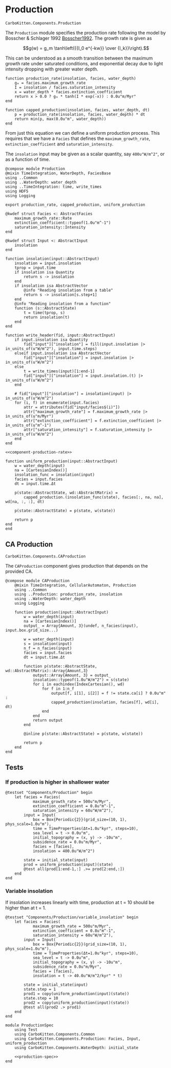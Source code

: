 # Production

```component-dag
CarboKitten.Components.Production
```

The `Production` module specifies the production rate following the model by Bosscher & Schlager 1992 [Bosscher1992](@cite).
The growth rate is given as

$$g(w) = g_m \tanh\left({{I_0 e^{-kw}} \over {I_k}}\right).$$

This can be understood as a smooth transition between the maximum growth rate under saturated conditions, and exponential decay due to light intensity dropping with greater water depth.

``` {.julia #component-production-rate}
function production_rate(insolation, facies, water_depth)
    gₘ = facies.maximum_growth_rate
    I = insolation / facies.saturation_intensity
    x = water_depth * facies.extinction_coefficient
    return x > 0.0 ? gₘ * tanh(I * exp(-x)) : 0.0u"m/Myr"
end

function capped_production(insolation, facies, water_depth, dt)
    p = production_rate(insolation, facies, water_depth) * dt
    return min(p, max(0.0u"m", water_depth))
end
```

From just this equation we can define a uniform production process. This requires that we have a `Facies` that defines the `maximum_growth_rate`, `extinction_coefficient` and `saturation_intensity`.

The `insolation` input may be given as a scalar quantity, say `400u"W/m^2"`, or as a function of time.

``` {.julia file=src/Components/Production.jl}
@compose module Production
@mixin TimeIntegration, WaterDepth, FaciesBase
using ..Common
using ..WaterDepth: water_depth
using ..TimeIntegration: time, write_times
using HDF5
using Logging

export production_rate, capped_production, uniform_production

@kwdef struct Facies <: AbstractFacies
    maximum_growth_rate::Rate
    extinction_coefficient::typeof(1.0u"m^-1")
    saturation_intensity::Intensity
end

@kwdef struct Input <: AbstractInput
    insolation
end

function insolation(input::AbstractInput)
    insolation = input.insolation
    tprop = input.time
    if insolation isa Quantity
        return s -> insolation
    end
    if insolation isa AbstractVector
        @info "Reading insolation from a table"
        return s -> insolation[s.step+1]
    end
    @info "Reading insolation from a function"
    function (s::AbstractState)
        t = time(tprop, s)
        return insolation(t)
    end
end

function write_header(fid, input::AbstractInput)
    if input.insolation isa Quantity
        fid["input"]["insolation"] = fill(input.insolation |> in_units_of(u"W/m^2"), input.time.steps)
    elseif input.insolation isa AbstractVector
        fid["input"]["insolation"] = input.insolation |> in_units_of(u"W/m^2")
    else
        t = write_times(input)[1:end-1]
        fid["input"]["insolation"] = input.insolation.(t) |> in_units_of(u"W/m^2")
    end

    # fid["input"]["insolation"] = insolation(input) |> in_units_of(u"W/m^2")
    for (i, f) in enumerate(input.facies)
        attr = attributes(fid["input/facies$(i)"])
        attr["maximum_growth_rate"] = f.maximum_growth_rate |> in_units_of(u"m/Myr")
        attr["extinction_coefficient"] = f.extinction_coefficient |> in_units_of(u"m^-1")
        attr["saturation_intensity"] = f.saturation_intensity |> in_units_of(u"W/m^2")
    end
end

<<component-production-rate>>

function uniform_production(input::AbstractInput)
    w = water_depth(input)
    na = [CartesianIndex()]
    insolation_func = insolation(input)
    facies = input.facies
    dt = input.time.Δt

    p(state::AbstractState, wd::AbstractMatrix) =
        capped_production.(insolation_func(state), facies[:, na, na], wd[na, :, :], dt)

    p(state::AbstractState) = p(state, w(state))

    return p
end
end
```

## CA Production

```component-dag
CarboKitten.Components.CAProduction
```

The `CAProduction` component gives production that depends on the provided CA.

``` {.julia file=src/Components/CAProduction.jl}
@compose module CAProduction
    @mixin TimeIntegration, CellularAutomaton, Production
    using ..Common
    using ..Production: production_rate, insolation
    using ..WaterDepth: water_depth
    using Logging

    function production(input::AbstractInput)
        w = water_depth(input)
        na = [CartesianIndex()]
        output_ = Array{Amount, 3}(undef, n_facies(input), input.box.grid_size...)

        w = water_depth(input)
        s = insolation(input)
        n_f = n_facies(input)
        facies = input.facies
        dt = input.time.Δt

        function p(state::AbstractState, wd::AbstractMatrix)::Array{Amount,3}
            output::Array{Amount, 3} = output_
            insolation::typeof(1.0u"W/m^2") = s(state)
            for i in eachindex(IndexCartesian(), wd)
                for f in 1:n_f
                    output[f, i[1], i[2]] = f != state.ca[i] ? 0.0u"m" :
                    capped_production(insolation, facies[f], wd[i], dt)
                end
            end
            return output
        end

        @inline p(state::AbstractState) = p(state, w(state))

        return p
    end
end
```

## Tests

### If production is higher in shallower water 

```{.julia #production-spec}
@testset "Components/Production" begin
    let facies = Facies(
            maximum_growth_rate = 500u"m/Myr",
            extinction_coefficient = 0.8u"m^-1",
            saturation_intensity = 60u"W/m^2"),
        input = Input(
            box = Box{Periodic{2}}(grid_size=(10, 1), phys_scale=1.0u"m"),
            time = TimeProperties(Δt=1.0u"kyr", steps=10),
            sea_level = t -> 0.0u"m",
            initial_topography = (x, y) -> -10u"m",
            subsidence_rate = 0.0u"m/Myr",
            facies = [facies],
            insolation = 400.0u"W/m^2")

        state = initial_state(input)
        prod = uniform_production(input)(state)
        @test all(prod[1:end-1,:] .>= prod[2:end,:])
    end
end
```

### Variable insolation

If insolation increases linearly with time, production at t = 10 should be higher than at t = 1.

```{.julia #production-spec}
@testset "Components/Production/variable_insolation" begin
    let facies = Facies(
            maximum_growth_rate = 500u"m/Myr",
            extinction_coefficient = 0.8u"m^-1",
            saturation_intensity = 60u"W/m^2"),
        input = Input(
            box = Box{Periodic{2}}(grid_size=(10, 1), phys_scale=1.0u"m"),
            time = TimeProperties(Δt=1.0u"kyr", steps=10),
            sea_level = t -> 0.0u"m",
            initial_topography = (x, y) -> -10u"m",
            subsidence_rate = 0.0u"m/Myr",
            facies = [facies],
            insolation = t -> 40.0u"W/m^2/kyr" * t)

        state = initial_state(input)
        state.step = 1
        prod1 = copy(uniform_production(input)(state))
        state.step = 10
        prod2 = copy(uniform_production(input)(state))
        @test all(prod2 .> prod1)
    end
end
```

``` {.julia file=test/Components/ProductionSpec.jl}
module ProductionSpec
    using Test
    using CarboKitten.Components.Common
    using CarboKitten.Components.Production: Facies, Input, uniform_production
    using CarboKitten.Components.WaterDepth: initial_state

    <<production-spec>>
end
```
